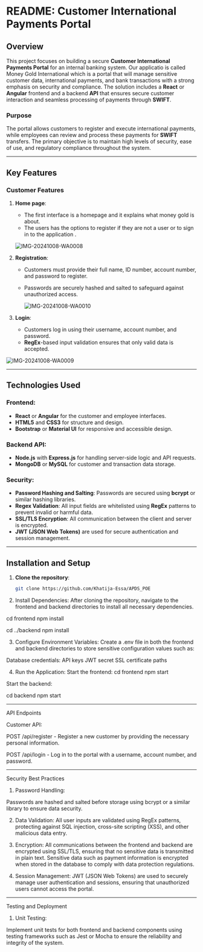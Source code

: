 # README: Customer International Payments Portal


## Overview

This project focuses on building a secure **Customer International Payments Portal** for an internal banking system. Our applicatio  is called Money Gold International which is a  portal that  will manage sensitive customer data, international payments, and bank transactions with a strong emphasis on security and compliance. The solution includes a **React** or **Angular** frontend and a backend **API** that ensures secure customer interaction and seamless processing of payments through **SWIFT**.

### Purpose

The portal allows customers to register and execute international payments, while employees can review and process these payments for **SWIFT** transfers. The primary objective is to maintain high levels of security, ease of use, and regulatory compliance throughout the system.

---

## Key Features

### Customer Features

1. **Home page**:
   - The first interface is a homepage and it explains what money gold is about.
   - The users has the options to register if they are not a user or to sign in to the application .
     
   ![IMG-20241008-WA0008](https://github.com/user-attachments/assets/642c5899-3d51-41d8-8962-66ddf1193923)


2. **Registration**:
   - Customers must provide their full name, ID number, account number, and password to register.
   - Passwords are securely hashed and salted to safeguard against unauthorized access.
     
     ![IMG-20241008-WA0010](https://github.com/user-attachments/assets/fbe11206-b546-459d-be31-3afe64302f1a)


3. **Login**:
   - Customers log in using their username, account number, and password.
   - **RegEx**-based input validation ensures that only valid data is accepted.
     
![IMG-20241008-WA0009](https://github.com/user-attachments/assets/adbf0f88-8764-481e-974e-ad45242cd149)

---

## Technologies Used

### Frontend:
- **React** or **Angular** for the customer and employee interfaces.
- **HTML5** and **CSS3** for structure and design.
- **Bootstrap** or **Material UI** for responsive and accessible design.

### Backend API:
- **Node.js** with **Express.js** for handling server-side logic and API requests.
- **MongoDB** or **MySQL** for customer and transaction data storage.

### Security:
- **Password Hashing and Salting**: Passwords are secured using **bcrypt** or similar hashing libraries.
- **Regex Validation**: All input fields are whitelisted using **RegEx** patterns to prevent invalid or harmful data.
- **SSL/TLS Encryption**: All communication between the client and server is encrypted.
- **JWT (JSON Web Tokens)** are used for secure authentication and session management.

---

## Installation and Setup

1. **Clone the repository**:
   ```bash
   git clone https://github.com/Khatija-Essa/APDS_POE


2. Install Dependencies: After cloning the repository, navigate to the frontend and backend directories to install all necessary dependencies.

cd frontend
npm install

cd ../backend
npm install


3. Configure Environment Variables: Create a .env file in both the frontend and backend directories to store sensitive configuration values such as:

Database credentials:
API keys
JWT secret
SSL certificate paths


4. Run the Application:
Start the frontend:
cd frontend
npm start

Start the backend:

cd backend
npm start

---

API Endpoints

Customer API:

POST /api/register - Register a new customer by providing the necessary personal information.

POST /api/login - Log in to the portal with a username, account number, and password.

---

Security Best Practices

1. Password Handling:

Passwords are hashed and salted before storage using bcrypt or a similar library to ensure data security.

2. Data Validation:
All user inputs are validated using RegEx patterns, protecting against SQL injection, cross-site scripting (XSS), and other malicious data entry.

3. Encryption:
All communications between the frontend and backend are encrypted using SSL/TLS, ensuring that no sensitive data is transmitted in plain text.
Sensitive data such as payment information is encrypted when stored in the database to comply with data protection regulations.

4. Session Management:
JWT (JSON Web Tokens) are used to securely manage user authentication and sessions, ensuring that unauthorized users cannot access the portal.


---

Testing and Deployment

1. Unit Testing:

Implement unit tests for both frontend and backend components using testing frameworks such as Jest or Mocha to ensure the reliability and integrity of the system.


